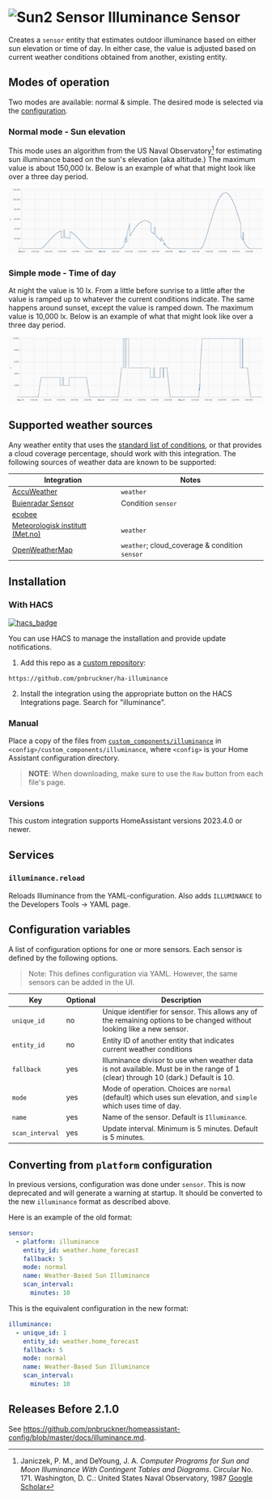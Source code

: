 # <img src="https://brands.home-assistant.io/illuminance/icon.png" alt="Sun2 Sensor" width="50" height="50"/> Illuminance Sensor
Creates a `sensor` entity that estimates outdoor illuminance based on either sun elevation or time of day.
In either case, the value is adjusted based on current weather conditions obtained from another, existing entity.


## Modes of operation
Two modes are available: normal & simple. The desired mode is selected via the [configuration](#configuration-variables).

### Normal mode - Sun elevation
This mode uses an algorithm from the US Naval Observatory[^1] for estimating sun illuminance based on the sun's elevation (aka altitude.) The maximum value is about 150,000 lx. Below is an example of what that might look like over a three day period.

<p align="center">
  <img src=images/normal.png>
</p>

[^1]: Janiczek, P. M., and DeYoung, J. A. _Computer Programs for Sun and Moon Illuminance With Contingent Tables and Diagrams_. Circular No. 171. Washington, D. C.: United States Naval Observatory, 1987 [Google Scholar](https://scholar.google.com/scholar_lookup?title=Computer%20programs%20for%20sun%20and%20moon%20illuminance%20with%20contingent%20tables%20and%20diagrams&author=P.%20M.%20Janiczek&author=J.%20A.%20Deyoung&publication_year=1987&book=Computer%20programs%20for%20sun%20and%20moon%20illuminance%20with%20contingent%20tables%20and%20diagrams)

### Simple mode - Time of day
At night the value is 10 lx. From a little before sunrise to a little after the value is ramped up to whatever the current conditions indicate. The same happens around sunset, except the value is ramped down. The maximum value is 10,000 lx. Below is an example of what that might look like over a three day period.

<p align="center">
  <img src=images/simple.png>
</p>

## Supported weather sources
Any weather entity that uses the [standard list of conditions](https://www.home-assistant.io/integrations/weather/#condition-mapping), or that provides a cloud coverage percentage, should work with this integration.
The following sources of weather data are known to be supported:

Integration | Notes
-|-
[AccuWeather](https://www.home-assistant.io/integrations/accuweather/) | `weather`
[Buienradar Sensor](https://www.home-assistant.io/integrations/buienradar/#sensor) | Condition `sensor`
[ecobee](https://www.home-assistant.io/integrations/ecobee/) |
[Meteorologisk institutt (Met.no)](https://www.home-assistant.io/integrations/met/) | `weather`
[OpenWeatherMap](https://www.home-assistant.io/integrations/openweathermap/) | `weather`; cloud_coverage & condition `sensor`

## Installation
### With HACS
[![hacs_badge](https://img.shields.io/badge/HACS-Custom-41BDF5.svg)](https://hacs.xyz/)

You can use HACS to manage the installation and provide update notifications.

1. Add this repo as a [custom repository](https://hacs.xyz/docs/faq/custom_repositories/):

```text
https://github.com/pnbruckner/ha-illuminance
```

2. Install the integration using the appropriate button on the HACS Integrations page. Search for "illuminance".

### Manual

Place a copy of the files from [`custom_components/illuminance`](custom_components/illuminance)
in `<config>/custom_components/illuminance`,
where `<config>` is your Home Assistant configuration directory.

>__NOTE__: When downloading, make sure to use the `Raw` button from each file's page.

### Versions

This custom integration supports HomeAssistant versions 2023.4.0 or newer.

## Services

### `illuminance.reload`

Reloads Illuminance from the YAML-configuration. Also adds `ILLUMINANCE` to the Developers Tools -> YAML page.

## Configuration variables

A list of configuration options for one or more sensors. Each sensor is defined by the following options.

> Note: This defines configuration via YAML. However, the same sensors can be added in the UI.

Key | Optional | Description
-|-|-
`unique_id` | no | Unique identifier for sensor. This allows any of the remaining options to be changed without looking like a new sensor.
`entity_id` | no | Entity ID of another entity that indicates current weather conditions
`fallback` | yes | Illuminance divisor to use when weather data is not available. Must be in the range of 1 (clear) through 10 (dark.) Default is 10.
`mode` | yes | Mode of operation. Choices are `normal` (default) which uses sun elevation, and `simple` which uses time of day.
`name` | yes | Name of the sensor. Default is `Illuminance`.
`scan_interval` | yes | Update interval. Minimum is 5 minutes. Default is 5 minutes.

## Converting from `platform` configuration

In previous versions, configuration was done under `sensor`.
This is now deprecated and will generate a warning at startup.
It should be converted to the new `illuminance` format as described above.

Here is an example of the old format:

```yaml
sensor:
  - platform: illuminance
    entity_id: weather.home_forecast
    fallback: 5
    mode: normal
    name: Weather-Based Sun Illuminance
    scan_interval:
      minutes: 10
```

This is the equivalent configuration in the new format:

```yaml
illuminance:
  - unique_id: 1
    entity_id: weather.home_forecast
    fallback: 5
    mode: normal
    name: Weather-Based Sun Illuminance
    scan_interval:
      minutes: 10
```

## Releases Before 2.1.0
See https://github.com/pnbruckner/homeassistant-config/blob/master/docs/illuminance.md.
